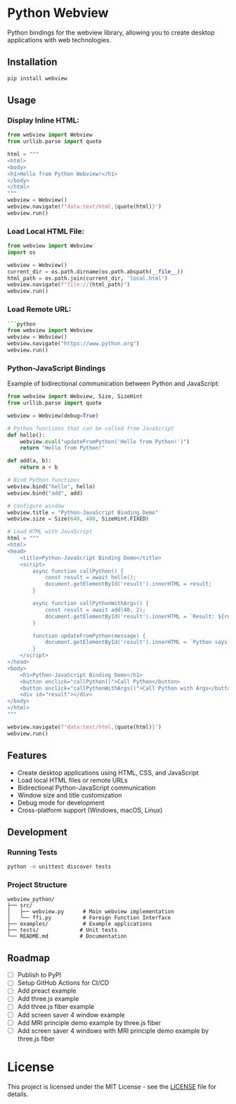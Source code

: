 # Python Webview

Python bindings for the webview library, allowing you to create desktop applications with web technologies.

## Installation

```bash
pip install webview
```

## Usage


### Display Inline HTML:

```python
from webview import Webview
from urllib.parse import quote

html = """
<html>
<body>
<h1>Hello from Python Webview!</h1>
</body>
</html>
"""
webview = Webview()
webview.navigate(f"data:text/html,{quote(html)}")
webview.run()
```

### Load Local HTML File:

```python
from webview import Webview
import os

webview = Webview()
current_dir = os.path.dirname(os.path.abspath(__file__))
html_path = os.path.join(current_dir, 'local.html')
webview.navigate(f"file://{html_path}")
webview.run()
```

### Load Remote URL:

```python
```python
from webview import Webview
webview = Webview()
webview.navigate("https://www.python.org")
webview.run()
```

### Python-JavaScript Bindings

Example of bidirectional communication between Python and JavaScript:

```python
from webview import Webview, Size, SizeHint
from urllib.parse import quote

webview = Webview(debug=True)

# Python functions that can be called from JavaScript
def hello():
    webview.eval("updateFromPython('Hello from Python!')")
    return "Hello from Python!"

def add(a, b):
    return a + b

# Bind Python functions
webview.bind("hello", hello)
webview.bind("add", add)

# Configure window
webview.title = "Python-JavaScript Binding Demo"
webview.size = Size(640, 480, SizeHint.FIXED)

# Load HTML with JavaScript
html = """
<html>
<head>
    <title>Python-JavaScript Binding Demo</title>
    <script>
        async function callPython() {
            const result = await hello();
            document.getElementById('result').innerHTML = result;
        }

        async function callPythonWithArgs() {
            const result = await add(40, 2);
            document.getElementById('result').innerHTML = `Result: ${result}`;
        }

        function updateFromPython(message) {
            document.getElementById('result').innerHTML = `Python says: ${message}`;
        }
    </script>
</head>
<body>
    <h1>Python-JavaScript Binding Demo</h1>
    <button onclick="callPython()">Call Python</button>
    <button onclick="callPythonWithArgs()">Call Python with Args</button>
    <div id="result"></div>
</body>
</html>
"""

webview.navigate(f"data:text/html,{quote(html)}")
webview.run()
```

## Features

- Create desktop applications using HTML, CSS, and JavaScript
- Load local HTML files or remote URLs
- Bidirectional Python-JavaScript communication
- Window size and title customization
- Debug mode for development
- Cross-platform support (Windows, macOS, Linux)

## Development

### Running Tests

```bash
python -m unittest discover tests
```

### Project Structure

```
webview_python/
├── src/
│   ├── webview.py      # Main webview implementation
│   └── ffi.py          # Foreign Function Interface
├── examples/           # Example applications
├── tests/             # Unit tests
└── README.md          # Documentation
```

## Roadmap

- [ ] Publish to PyPI
- [ ] Setup GitHub Actions for CI/CD
- [ ] Add preact example
- [ ] Add three.js example
- [ ] Add three.js fiber example
- [ ] Add screen saver 4 window example
- [ ] Add MRI principle demo example by three.js fiber
- [ ] Add screen saver 4 windows with MRI principle demo example by three.js fiber

# License

This project is licensed under the MIT License - see the [LICENSE](LICENSE) file for details.
